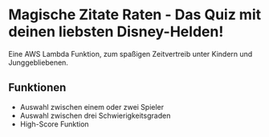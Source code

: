 ﻿# Magische Zitate Raten - Das Quiz mit deinen liebsten Disney-Helden!
Eine AWS Lambda Funktion, zum spaßigen Zeitvertreib unter Kindern und Junggebliebenen.

## Funktionen

* Auswahl zwischen einem oder zwei Spieler
* Auswahl zwischen drei Schwierigkeitsgraden
* High-Score Funktion


